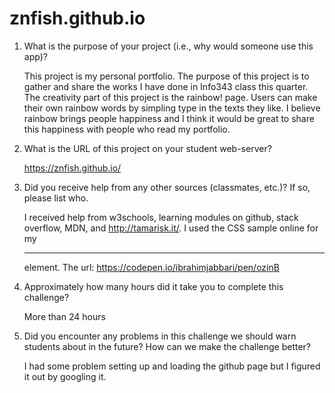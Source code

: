 # znfish.github.io

1. What is the purpose of your project (i.e., why would someone use this app)?

	This project is my personal portfolio. The purpose of this project is to gather and share the works I have done in Info343 class this quarter. The creativity part of this project is the rainbow! page. Users can make their own rainbow words by simpling type in the texts they like. I believe rainbow brings people happiness and I think it would be great to share this happiness with people who read my portfolio.

2. What is the URL of this project on your student web-server?
	
	https://znfish.github.io/

3. Did you receive help from any other sources (classmates, etc.)? If so, please list who.

	I received help from w3schools, learning modules on github, stack overflow, MDN, and http://tamarisk.it/.
	I used the CSS sample online for my <hr> element. The url: https://codepen.io/ibrahimjabbari/pen/ozinB


4. Approximately how many hours did it take you to complete this challenge?

	More than 24 hours


5. Did you encounter any problems in this challenge we should warn students about in the future? How can we make the challenge better?

	I had some problem setting up and loading the github page but I figured it out by googling it.